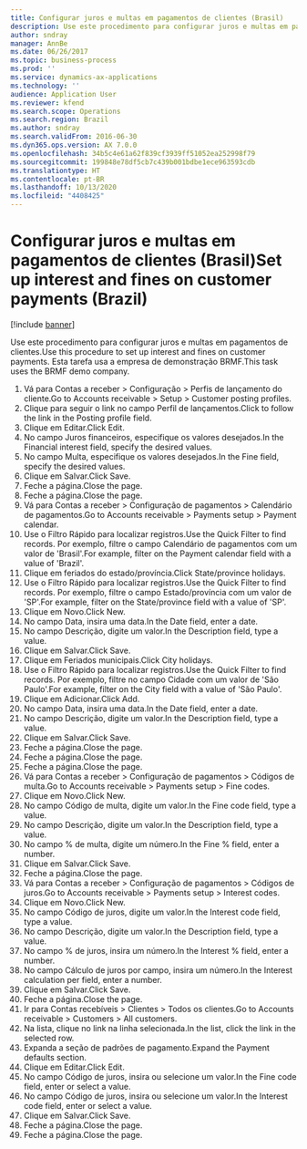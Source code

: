 ```yaml
---
title: Configurar juros e multas em pagamentos de clientes (Brasil)
description: Use este procedimento para configurar juros e multas em pagamentos de clientes.
author: sndray
manager: AnnBe
ms.date: 06/26/2017
ms.topic: business-process
ms.prod: ''
ms.service: dynamics-ax-applications
ms.technology: ''
audience: Application User
ms.reviewer: kfend
ms.search.scope: Operations
ms.search.region: Brazil
ms.author: sndray
ms.search.validFrom: 2016-06-30
ms.dyn365.ops.version: AX 7.0.0
ms.openlocfilehash: 34b5c4e61a62f839cf3939ff51052ea252998f79
ms.sourcegitcommit: 199848e78df5cb7c439b001bdbe1ece963593cdb
ms.translationtype: HT
ms.contentlocale: pt-BR
ms.lasthandoff: 10/13/2020
ms.locfileid: "4408425"
---
```

# <a name="set-up-interest-and-fines-on-customer-payments-brazil"></a><span data-ttu-id="96e13-103">Configurar juros e multas em pagamentos de clientes (Brasil)</span><span class="sxs-lookup"><span data-stu-id="96e13-103">Set up interest and fines on customer payments (Brazil)</span></span>

[!include [banner](../../includes/banner.md)]

<span data-ttu-id="96e13-104">Use este procedimento para configurar juros e multas em pagamentos de clientes.</span><span class="sxs-lookup"><span data-stu-id="96e13-104">Use this procedure to set up interest and fines on customer payments.</span></span> <span data-ttu-id="96e13-105">Esta tarefa usa a empresa de demonstração BRMF.</span><span class="sxs-lookup"><span data-stu-id="96e13-105">This task uses the BRMF demo company.</span></span>

1. <span data-ttu-id="96e13-106">Vá para Contas a receber > Configuração > Perfis de lançamento do cliente.</span><span class="sxs-lookup"><span data-stu-id="96e13-106">Go to Accounts receivable > Setup > Customer posting profiles.</span></span>
2. <span data-ttu-id="96e13-107">Clique para seguir o link no campo Perfil de lançamentos.</span><span class="sxs-lookup"><span data-stu-id="96e13-107">Click to follow the link in the Posting profile field.</span></span>
3. <span data-ttu-id="96e13-108">Clique em Editar.</span><span class="sxs-lookup"><span data-stu-id="96e13-108">Click Edit.</span></span>
4. <span data-ttu-id="96e13-109">No campo Juros financeiros, especifique os valores desejados.</span><span class="sxs-lookup"><span data-stu-id="96e13-109">In the Financial interest field, specify the desired values.</span></span>
5. <span data-ttu-id="96e13-110">No campo Multa, especifique os valores desejados.</span><span class="sxs-lookup"><span data-stu-id="96e13-110">In the Fine field, specify the desired values.</span></span>
6. <span data-ttu-id="96e13-111">Clique em Salvar.</span><span class="sxs-lookup"><span data-stu-id="96e13-111">Click Save.</span></span>
7. <span data-ttu-id="96e13-112">Feche a página.</span><span class="sxs-lookup"><span data-stu-id="96e13-112">Close the page.</span></span>
8. <span data-ttu-id="96e13-113">Feche a página.</span><span class="sxs-lookup"><span data-stu-id="96e13-113">Close the page.</span></span>
9. <span data-ttu-id="96e13-114">Vá para Contas a receber > Configuração de pagamentos > Calendário de pagamentos.</span><span class="sxs-lookup"><span data-stu-id="96e13-114">Go to Accounts receivable > Payments setup > Payment calendar.</span></span>
10. <span data-ttu-id="96e13-115">Use o Filtro Rápido para localizar registros.</span><span class="sxs-lookup"><span data-stu-id="96e13-115">Use the Quick Filter to find records.</span></span> <span data-ttu-id="96e13-116">Por exemplo, filtre o campo Calendário de pagamentos com um valor de 'Brasil'.</span><span class="sxs-lookup"><span data-stu-id="96e13-116">For example, filter on the Payment calendar field with a value of 'Brazil'.</span></span>
11. <span data-ttu-id="96e13-117">Clique em feriados do estado/província.</span><span class="sxs-lookup"><span data-stu-id="96e13-117">Click State/province holidays.</span></span>
12. <span data-ttu-id="96e13-118">Use o Filtro Rápido para localizar registros.</span><span class="sxs-lookup"><span data-stu-id="96e13-118">Use the Quick Filter to find records.</span></span> <span data-ttu-id="96e13-119">Por exemplo, filtre o campo Estado/província com um valor de 'SP'.</span><span class="sxs-lookup"><span data-stu-id="96e13-119">For example, filter on the State/province field with a value of 'SP'.</span></span>
13. <span data-ttu-id="96e13-120">Clique em Novo.</span><span class="sxs-lookup"><span data-stu-id="96e13-120">Click New.</span></span>
14. <span data-ttu-id="96e13-121">No campo Data, insira uma data.</span><span class="sxs-lookup"><span data-stu-id="96e13-121">In the Date field, enter a date.</span></span>
15. <span data-ttu-id="96e13-122">No campo Descrição, digite um valor.</span><span class="sxs-lookup"><span data-stu-id="96e13-122">In the Description field, type a value.</span></span>
16. <span data-ttu-id="96e13-123">Clique em Salvar.</span><span class="sxs-lookup"><span data-stu-id="96e13-123">Click Save.</span></span>
17. <span data-ttu-id="96e13-124">Clique em Feriados municipais.</span><span class="sxs-lookup"><span data-stu-id="96e13-124">Click City holidays.</span></span>
18. <span data-ttu-id="96e13-125">Use o Filtro Rápido para localizar registros.</span><span class="sxs-lookup"><span data-stu-id="96e13-125">Use the Quick Filter to find records.</span></span> <span data-ttu-id="96e13-126">Por exemplo, filtre no campo Cidade com um valor de 'São Paulo'.</span><span class="sxs-lookup"><span data-stu-id="96e13-126">For example, filter on the City field with a value of 'São Paulo'.</span></span>
19. <span data-ttu-id="96e13-127">Clique em Adicionar.</span><span class="sxs-lookup"><span data-stu-id="96e13-127">Click Add.</span></span>
20. <span data-ttu-id="96e13-128">No campo Data, insira uma data.</span><span class="sxs-lookup"><span data-stu-id="96e13-128">In the Date field, enter a date.</span></span>
21. <span data-ttu-id="96e13-129">No campo Descrição, digite um valor.</span><span class="sxs-lookup"><span data-stu-id="96e13-129">In the Description field, type a value.</span></span>
22. <span data-ttu-id="96e13-130">Clique em Salvar.</span><span class="sxs-lookup"><span data-stu-id="96e13-130">Click Save.</span></span>
23. <span data-ttu-id="96e13-131">Feche a página.</span><span class="sxs-lookup"><span data-stu-id="96e13-131">Close the page.</span></span>
24. <span data-ttu-id="96e13-132">Feche a página.</span><span class="sxs-lookup"><span data-stu-id="96e13-132">Close the page.</span></span>
25. <span data-ttu-id="96e13-133">Feche a página.</span><span class="sxs-lookup"><span data-stu-id="96e13-133">Close the page.</span></span>
26. <span data-ttu-id="96e13-134">Vá para Contas a receber > Configuração de pagamentos > Códigos de multa.</span><span class="sxs-lookup"><span data-stu-id="96e13-134">Go to Accounts receivable > Payments setup > Fine codes.</span></span>
27. <span data-ttu-id="96e13-135">Clique em Novo.</span><span class="sxs-lookup"><span data-stu-id="96e13-135">Click New.</span></span>
28. <span data-ttu-id="96e13-136">No campo Código de multa, digite um valor.</span><span class="sxs-lookup"><span data-stu-id="96e13-136">In the Fine code field, type a value.</span></span>
29. <span data-ttu-id="96e13-137">No campo Descrição, digite um valor.</span><span class="sxs-lookup"><span data-stu-id="96e13-137">In the Description field, type a value.</span></span>
30. <span data-ttu-id="96e13-138">No campo % de multa, digite um número.</span><span class="sxs-lookup"><span data-stu-id="96e13-138">In the Fine % field, enter a number.</span></span>
31. <span data-ttu-id="96e13-139">Clique em Salvar.</span><span class="sxs-lookup"><span data-stu-id="96e13-139">Click Save.</span></span>
32. <span data-ttu-id="96e13-140">Feche a página.</span><span class="sxs-lookup"><span data-stu-id="96e13-140">Close the page.</span></span>
33. <span data-ttu-id="96e13-141">Vá para Contas a receber > Configuração de pagamentos > Códigos de juros.</span><span class="sxs-lookup"><span data-stu-id="96e13-141">Go to Accounts receivable > Payments setup > Interest codes.</span></span>
34. <span data-ttu-id="96e13-142">Clique em Novo.</span><span class="sxs-lookup"><span data-stu-id="96e13-142">Click New.</span></span>
35. <span data-ttu-id="96e13-143">No campo Código de juros, digite um valor.</span><span class="sxs-lookup"><span data-stu-id="96e13-143">In the Interest code field, type a value.</span></span>
36. <span data-ttu-id="96e13-144">No campo Descrição, digite um valor.</span><span class="sxs-lookup"><span data-stu-id="96e13-144">In the Description field, type a value.</span></span>
37. <span data-ttu-id="96e13-145">No campo % de juros, insira um número.</span><span class="sxs-lookup"><span data-stu-id="96e13-145">In the Interest % field, enter a number.</span></span>
38. <span data-ttu-id="96e13-146">No campo Cálculo de juros por campo, insira um número.</span><span class="sxs-lookup"><span data-stu-id="96e13-146">In the Interest calculation per field, enter a number.</span></span>
39. <span data-ttu-id="96e13-147">Clique em Salvar.</span><span class="sxs-lookup"><span data-stu-id="96e13-147">Click Save.</span></span>
40. <span data-ttu-id="96e13-148">Feche a página.</span><span class="sxs-lookup"><span data-stu-id="96e13-148">Close the page.</span></span>
41. <span data-ttu-id="96e13-149">Ir para Contas recebíveis > Clientes > Todos os clientes.</span><span class="sxs-lookup"><span data-stu-id="96e13-149">Go to Accounts receivable > Customers > All customers.</span></span>
42. <span data-ttu-id="96e13-150">Na lista, clique no link na linha selecionada.</span><span class="sxs-lookup"><span data-stu-id="96e13-150">In the list, click the link in the selected row.</span></span>
43. <span data-ttu-id="96e13-151">Expanda a seção de padrões de pagamento.</span><span class="sxs-lookup"><span data-stu-id="96e13-151">Expand the Payment defaults section.</span></span>
44. <span data-ttu-id="96e13-152">Clique em Editar.</span><span class="sxs-lookup"><span data-stu-id="96e13-152">Click Edit.</span></span>
45. <span data-ttu-id="96e13-153">No campo Código de juros, insira ou selecione um valor.</span><span class="sxs-lookup"><span data-stu-id="96e13-153">In the Fine code field, enter or select a value.</span></span>
46. <span data-ttu-id="96e13-154">No campo Código de juros, insira ou selecione um valor.</span><span class="sxs-lookup"><span data-stu-id="96e13-154">In the Interest code field, enter or select a value.</span></span>
47. <span data-ttu-id="96e13-155">Clique em Salvar.</span><span class="sxs-lookup"><span data-stu-id="96e13-155">Click Save.</span></span>
48. <span data-ttu-id="96e13-156">Feche a página.</span><span class="sxs-lookup"><span data-stu-id="96e13-156">Close the page.</span></span>
49. <span data-ttu-id="96e13-157">Feche a página.</span><span class="sxs-lookup"><span data-stu-id="96e13-157">Close the page.</span></span>

